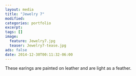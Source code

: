 ```yaml
---
layout: media
title: "Jewelry 7"
modified:
categories: portfolio
excerpt:
tags: []
image:
  feature: Jewelry7.jpg
  teaser: Jewelry7-tease.jpg
ads: false
date: 2014-12-30T00:11:32-06:00
---
```


These earings are painted on leather and are light as a feather.